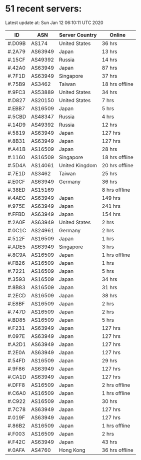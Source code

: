 # 51 recent servers:

Latest update at: Sun Jan 12 06:10:11 UTC 2020

| ID | ASN | Server Country | Online |
| -- | --- | -------------- | ------ |
| #.D09B | AS174 | United States | 36 hrs |
| #.2A79 | AS63949 | Japan | 13 hrs |
| #.15CF | AS49392 | Russia | 14 hrs |
| #.42A0 | AS63949 | Japan | 87 hrs |
| #.7F1D | AS63949 | Singapore | 37 hrs |
| #.75B9 | AS3462 | Taiwan | 18 hrs offline |
| #.9FC3 | AS53889 | United States | 34 hrs |
| #.D827 | AS20150 | United States | 7 hrs |
| #.EBB7 | AS16509 | Japan | 5 hrs |
| #.5CBD | AS48347 | Russia | 4 hrs |
| #.14D9 | AS49392 | Russia | 12 hrs |
| #.5819 | AS63949 | Japan | 127 hrs |
| #.8B31 | AS63949 | Japan | 127 hrs |
| #.A41B | AS16509 | Japan | 28 hrs |
| #.1160 | AS16509 | Singapore | 18 hrs offline |
| #.5D4A | AS14061 | United Kingdom | 20 hrs offline |
| #.7E1D | AS3462 | Taiwan | 25 hrs |
| #.E0CF | AS63949 | Germany | 36 hrs |
| #.38ED | AS15169 |  | 8 hrs offline |
| #.4AEC | AS63949 | Japan | 149 hrs |
| #.975E | AS63949 | Japan | 241 hrs |
| #.FFBD | AS63949 | Japan | 154 hrs |
| #.2A0F | AS63949 | United States | 2 hrs |
| #.0C1C | AS24961 | Germany | 2 hrs |
| #.512F | AS16509 | Japan | 1 hrs |
| #.ADE5 | AS63949 | Singapore | 3 hrs |
| #.8C9A | AS16509 | Japan | 1 hrs offline |
| #.FB26 | AS16509 | Japan | 1 hrs |
| #.7221 | AS16509 | Japan | 5 hrs |
| #.3593 | AS16509 | Japan | 34 hrs |
| #.8B83 | AS16509 | Japan | 31 hrs |
| #.2ECD | AS16509 | Japan | 38 hrs |
| #.E8BF | AS16509 | Japan | 2 hrs |
| #.747D | AS16509 | Japan | 2 hrs |
| #.BD85 | AS16509 | Japan | 5 hrs |
| #.F231 | AS63949 | Japan | 127 hrs |
| #.097E | AS63949 | Japan | 127 hrs |
| #.A2D1 | AS63949 | Japan | 127 hrs |
| #.2E0A | AS63949 | Japan | 127 hrs |
| #.54FD | AS16509 | Japan | 29 hrs |
| #.9F86 | AS63949 | Japan | 127 hrs |
| #.CA1D | AS63949 | Japan | 127 hrs |
| #.DFF8 | AS16509 | Japan | 2 hrs offline |
| #.C6A0 | AS16509 | Japan | 1 hrs offline |
| #.C922 | AS16509 | Japan | 30 hrs |
| #.7C78 | AS63949 | Japan | 127 hrs |
| #.019F | AS63949 | Japan | 127 hrs |
| #.86B2 | AS16509 | Japan | 1 hrs offline |
| #.F003 | AS16509 | Japan | 2 hrs |
| #.F42C | AS63949 | Japan | 43 hrs |
| #.0AFA | AS4760 | Hong Kong | 36 hrs offline |

